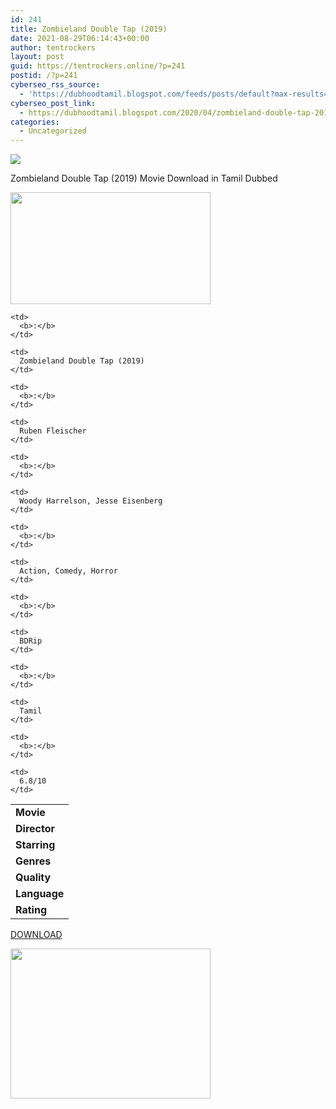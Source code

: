 ```yaml
---
id: 241
title: Zombieland Double Tap (2019)
date: 2021-08-29T06:14:43+00:00
author: tentrockers
layout: post
guid: https://tentrockers.online/?p=241
postid: /?p=241
cyberseo_rss_source:
  - 'https://dubhoodtamil.blogspot.com/feeds/posts/default?max-results=150&start-index=301'
cyberseo_post_link:
  - https://dubhoodtamil.blogspot.com/2020/04/zombieland-double-tap-2019.html
categories:
  - Uncategorized
---
```

<div class="media_block">
  <img src="https://1.bp.blogspot.com/-UztJZo-4YQQ/XqMeyxYsc5I/AAAAAAAAAxo/glyxmL0n41oDnTvVMXurBLp05wiXnqTogCNcBGAsYHQ/s72-c/images%2B%252814%2529.jpeg" class="media_thumbnail" />
</div>

Zombieland Double Tap (2019) Movie Download in Tamil Dubbed

<div class="separator">
  <a href="https://1.bp.blogspot.com/-UztJZo-4YQQ/XqMeyxYsc5I/AAAAAAAAAxo/glyxmL0n41oDnTvVMXurBLp05wiXnqTogCNcBGAsYHQ/s1600/images%2B%252814%2529.jpeg" imageanchor="1"><img loading="lazy" border="0" data-original-height="415" data-original-width="739" height="179" src="https://1.bp.blogspot.com/-UztJZo-4YQQ/XqMeyxYsc5I/AAAAAAAAAxo/glyxmL0n41oDnTvVMXurBLp05wiXnqTogCNcBGAsYHQ/s320/images%2B%252814%2529.jpeg" width="320" /></a>
</div>

<table cellspacing="5">
  <tr readability="2">
    <td>
      <b>Movie</b>
    </td>
    
    <td>
      <b>:</b>
    </td>
    
    <td>
      Zombieland Double Tap (2019)
    </td>
  </tr>
  
  <tr>
    <td>
      <b>Director</b>
    </td>
    
    <td>
      <b>:</b>
    </td>
    
    <td>
      Ruben Fleischer
    </td>
  </tr>
  
  <tr readability="3">
    <td>
      <b>Starring</b>
    </td>
    
    <td>
      <b>:</b>
    </td>
    
    <td>
      Woody Harrelson, Jesse Eisenberg
    </td>
  </tr>
  
  <tr>
    <td>
      <b>Genres</b>
    </td>
    
    <td>
      <b>:</b>
    </td>
    
    <td>
      Action, Comedy, Horror
    </td>
  </tr>
  
  <tr>
    <td>
      <b>Quality</b>
    </td>
    
    <td>
      <b>:</b>
    </td>
    
    <td>
      BDRip
    </td>
  </tr>
  
  <tr>
    <td>
      <b>Language</b>
    </td>
    
    <td>
      <b>:</b>
    </td>
    
    <td>
      Tamil
    </td>
  </tr>
  
  <tr>
    <td>
      <b>Rating</b>
    </td>
    
    <td>
      <b>:</b>
    </td>
    
    <td>
      6.8/10
    </td>
  </tr>
</table>

<div>
  <a href="http://cdn30.vidorg.net/h7tocbs6amlbu3tf6rudl57c2vpchfjxwdgwkkbld6mbycxw7ytgsbc5hosq/TamilYogi.com_-_Zombieland_Double_Tap_(2019)[720p_BDRip_Org_Auds_[Tamil_+_Telugu_+_Hindi_+_Eng]_AC3_5_1]_(1)_NQ_360p.mp4" target="_blank" rel="noopener">DOWNLOAD </a></p> 
  
  <div class="separator">
    <a href="https://1.bp.blogspot.com/-JGMEjCTU5dU/XqOZVfWSvwI/AAAAAAAAAyE/wDlE83p3PEsojuK3X6XVUv-B_u0UXN92wCNcBGAsYHQ/s1600/download-icon.gif" imageanchor="1"><img loading="lazy" border="0" data-original-height="600" data-original-width="800" height="240" src="https://1.bp.blogspot.com/-JGMEjCTU5dU/XqOZVfWSvwI/AAAAAAAAAyE/wDlE83p3PEsojuK3X6XVUv-B_u0UXN92wCNcBGAsYHQ/s320/download-icon.gif" width="320" /></a>
  </div>
  
  <p>
    </div>